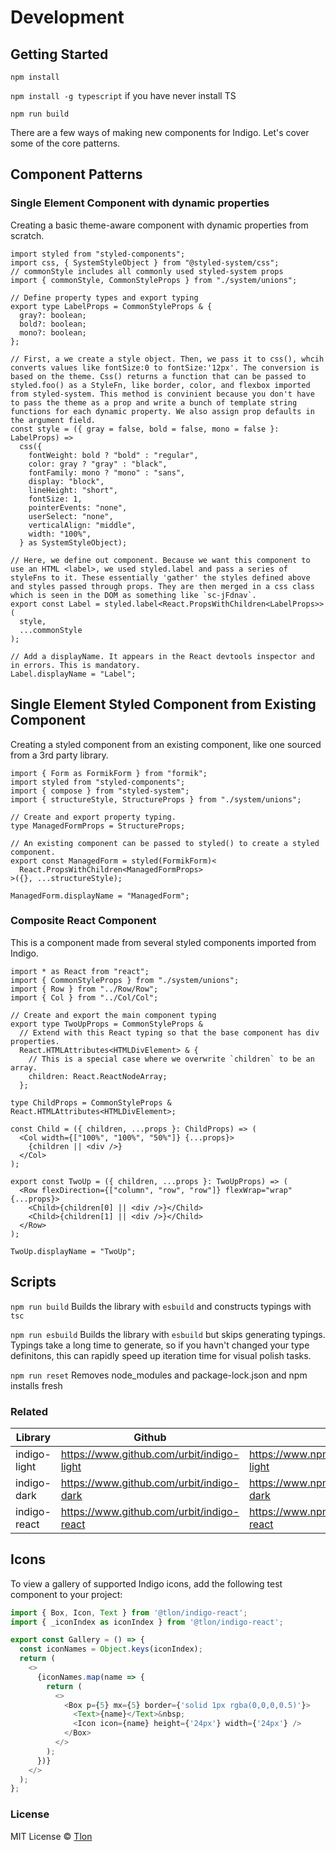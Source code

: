 # Development

## Getting Started

`npm install`

`npm install -g typescript` if you have never install TS

`npm run build`

There are a few ways of making new components for Indigo. Let's cover some of the core patterns.

## Component Patterns

### Single Element Component with dynamic properties

Creating a basic theme-aware component with dynamic properties from scratch.

```tsx
import styled from "styled-components";
import css, { SystemStyleObject } from "@styled-system/css";
// commonStyle includes all commonly used styled-system props
import { commonStyle, CommonStyleProps } from "./system/unions";

// Define property types and export typing
export type LabelProps = CommonStyleProps & {
  gray?: boolean;
  bold?: boolean;
  mono?: boolean;
};

// First, a we create a style object. Then, we pass it to css(), whcih converts values like fontSize:0 to fontSize:'12px'. The conversion is based on the theme. Css() returns a function that can be passed to styled.foo() as a StyleFn, like border, color, and flexbox imported from styled-system. This method is convinient because you don't have to pass the theme as a prop and write a bunch of template string functions for each dynamic property. We also assign prop defaults in the argument field.
const style = ({ gray = false, bold = false, mono = false }: LabelProps) =>
  css({
    fontWeight: bold ? "bold" : "regular",
    color: gray ? "gray" : "black",
    fontFamily: mono ? "mono" : "sans",
    display: "block",
    lineHeight: "short",
    fontSize: 1,
    pointerEvents: "none",
    userSelect: "none",
    verticalAlign: "middle",
    width: "100%",
  } as SystemStyleObject);

// Here, we define out component. Because we want this component to use an HTML <label>, we used styled.label and pass a series of styleFns to it. These essentially 'gather' the styles defined above and styles passed through props. They are then merged in a css class which is seen in the DOM as something like `sc-jFdnav`.
export const Label = styled.label<React.PropsWithChildren<LabelProps>>(
  style,
  ...commonStyle
);

// Add a displayName. It appears in the React devtools inspector and in errors. This is mandatory.
Label.displayName = "Label";
```

## Single Element Styled Component from Existing Component

Creating a styled component from an existing component, like one sourced from a 3rd party library.

```tsx
import { Form as FormikForm } from "formik";
import styled from "styled-components";
import { compose } from "styled-system";
import { structureStyle, StructureProps } from "./system/unions";

// Create and export property typing.
type ManagedFormProps = StructureProps;

// An existing component can be passed to styled() to create a styled component.
export const ManagedForm = styled(FormikForm)<
  React.PropsWithChildren<ManagedFormProps>
>({}, ...structureStyle);

ManagedForm.displayName = "ManagedForm";
```

### Composite React Component

This is a component made from several styled components imported from Indigo.

```tsx
import * as React from "react";
import { CommonStyleProps } from "./system/unions";
import { Row } from "../Row/Row";
import { Col } from "../Col/Col";

// Create and export the main component typing
export type TwoUpProps = CommonStyleProps &
  // Extend with this React typing so that the base component has div properties.
  React.HTMLAttributes<HTMLDivElement> & {
    // This is a special case where we overwrite `children` to be an array.
    children: React.ReactNodeArray;
  };

type ChildProps = CommonStyleProps & React.HTMLAttributes<HTMLDivElement>;

const Child = ({ children, ...props }: ChildProps) => (
  <Col width={["100%", "100%", "50%"]} {...props}>
    {children || <div />}
  </Col>
);

export const TwoUp = ({ children, ...props }: TwoUpProps) => (
  <Row flexDirection={["column", "row", "row"]} flexWrap="wrap" {...props}>
    <Child>{children[0] || <div />}</Child>
    <Child>{children[1] || <div />}</Child>
  </Row>
);

TwoUp.displayName = "TwoUp";
```

## Scripts

`npm run build` Builds the library with `esbuild` and constructs typings with `tsc`

`npm run esbuild` Builds the library with `esbuild` but skips generating typings. Typings take a long time to generate, so if you havn't changed your type definitons, this can rapidly speed up iteration time for visual polish tasks.

`npm run reset` Removes node_modules and package-lock.json and npm installs fresh

### Related

| Library      | Github                                    | NPM                                              |
| ------------ | ----------------------------------------- | ------------------------------------------------ |
| indigo-light | https://www.github.com/urbit/indigo-light | https://www.npmjs.com/package/@tlon/indigo-light |
| indigo-dark  | https://www.github.com/urbit/indigo-dark  | https://www.npmjs.com/package/@tlon/indigo-dark  |
| indigo-react | https://www.github.com/urbit/indigo-react | https://www.npmjs.com/package/@tlon/indigo-react |

## Icons

To view a gallery of supported Indigo icons, add the following test component to your project:
```ts
import { Box, Icon, Text } from '@tlon/indigo-react';
import { _iconIndex as iconIndex } from '@tlon/indigo-react';

export const Gallery = () => {
  const iconNames = Object.keys(iconIndex);
  return (
    <>
      {iconNames.map(name => {
        return (
          <>
            <Box p={5} mx={5} border={'solid 1px rgba(0,0,0,0.5)'}>
              <Text>{name}</Text>&nbsp;
              <Icon icon={name} height={'24px'} width={'24px'} />
            </Box>
          </>
        );
      })}
    </>
  );
};

```

### License

MIT License © [Tlon](https://tlon.io)
